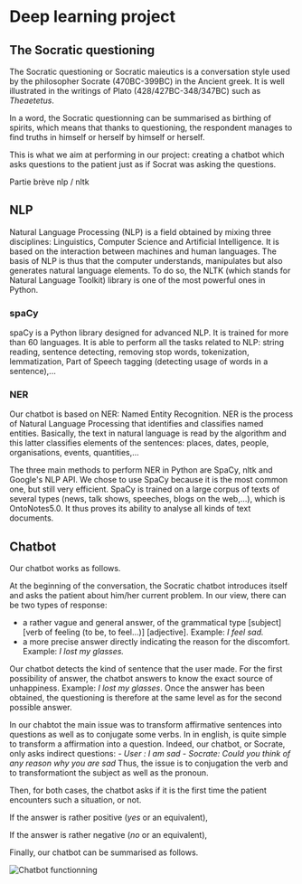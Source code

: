 
# Deep learning project


## The Socratic questioning

The Socratic questioning or Socratic maieutics is a conversation style used by the philosopher Socrate (470BC-399BC) in the Ancient greek. It is well illustrated in the writings of Plato (428/427BC-348/347BC) such as *Theaetetus*.

In a word, the Socratic questionning can be summarised as birthing of spirits, which means that thanks to questioning, the respondent manages to find truths in himself or herself by himself or herself.

This is what we aim at performing in our project: creating a chatbot which asks questions to the patient just as if Socrat was asking the questions.

Partie brève nlp / nltk

## NLP

Natural Language Processing (NLP) is a field obtained by mixing three disciplines: Linguistics, Computer Science and Artificial Intelligence. It is based on the interaction between machines and human languages. The basis of NLP is thus that the computer understands, manipulates but also generates natural language elements. To do so, the NLTK (which stands for Natural Language Toolkit) library is one of the most powerful ones in Python.

### spaCy

spaCy is a Python library designed for advanced NLP. It is trained for more than 60 languages. It is able to perform all the tasks related to NLP: string reading, sentence detecting, removing stop words, tokenization, lemmatization, Part of Speech tagging (detecting usage of words in a sentence),...

### NER

Our chatbot is based on NER: Named Entity Recognition. NER is the process of Natural Language Processing that identifies and classifies named entities. Basically, the text in natural language is read by the algorithm and this latter classifies elements of the sentences: places, dates, people, organisations, events, quantities,...

The three main methods to perform NER in Python are SpaCy, nltk and Google's NLP API. We chose to use SpaCy because it is the most common one, but still very efficient. SpaCy is trained on a large corpus of texts of several types (news, talk shows, speeches, blogs on the web,...), which is OntoNotes5.0. It thus proves its ability to analyse all kinds of text documents.

## Chatbot

Our chatbot works as follows.

At the beginning of the conversation, the Socratic chatbot introduces itself and asks the patient about him/her current problem. In our view, there can be two types of response:
- a rather vague and general answer, of the grammatical type [subject] [verb of feeling (to be, to feel...)] [adjective]. Example: *I feel sad.*
- a more precise answer directly indicating the reason for the discomfort. Example: *I lost my glasses.*

Our chatbot detects the kind of sentence that the user made. For the first possibility of answer, the chatbot answers to know the exact source of unhappiness. Example: *I lost my glasses*. Once the answer has been obtained, the questioning is therefore at the same level as for the second possible answer.

In our chabtot the main issue was to transform affirmative sentences into questions as well as to conjugate some verbs. In in english, is quite simple to transform a affirmation into a question.
Indeed, our chatbot, or Socrate, only asks indirect questions: 
*- User : I am sad*
*- Socrate: Could you think of any reason why you are sad*
Thus, the issue is to conjugation the verb and to transformationt the subject as well as the pronoun.



Then, for both cases, the chatbot asks if it is the first time the patient encounters such a situation, or not.

If the answer is rather positive (*yes* or an equivalent),

If the answer is rather negative (*no* or an equivalent), 

Finally, our chatbot can be summarised as follows.

![Chatbot functionning](https://github.com/helenelechene/Deep-learning-/blob/main/Sch%C3%A9ma%203.png)
